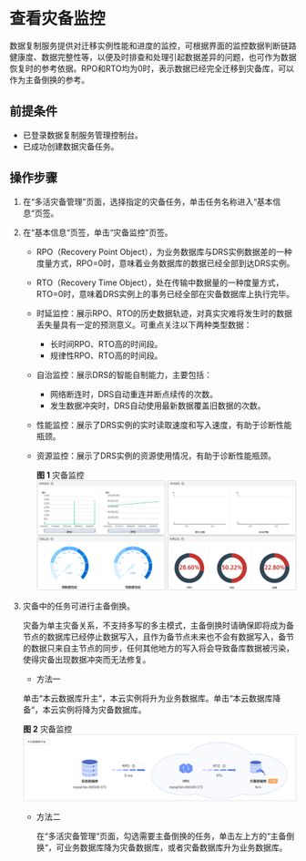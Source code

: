 # 查看灾备监控<a name="drs_03_0024"></a>

数据复制服务提供对迁移实例性能和进度的监控，可根据界面的监控数据判断链路健康度、数据完整性等，以便及时排查和处理引起数据差异的问题，也可作为数据恢复时的参考依据。RPO和RTO均为0时，表示数据已经完全迁移到灾备库，可以作为主备倒换的参考。

## 前提条件<a name="section293172211234"></a>

-   已登录数据复制服务管理控制台。
-   已成功创建数据灾备任务。

## 操作步骤<a name="section33416473318"></a>

1.  在“多活灾备管理”页面，选择指定的灾备任务，单击任务名称进入“基本信息“页签。
2.  在“基本信息“页签，单击“灾备监控”页签。
    -   RPO（Recovery Point Object），为业务数据库与DRS实例数据差的一种度量方式，RPO=0时，意味着业务数据库的数据已经全部到达DRS实例。
    -   RTO（Recovery Time Object），处在传输中数据量的一种度量方式，RTO=0时，意味着DRS实例上的事务已经全部在灾备数据库上执行完毕。
    -   时延监控：展示RPO、RTO的历史数据轨迹，对真实灾难将发生时的数据丢失量具有一定的预测意义。可重点关注以下两种类型数据：
        -   长时间RPO、RTO高的时间段。
        -   规律性RPO、RTO高的时间段。

    -   自治监控：展示DRS的智能自制能力，主要包括：
        -   网络断连时，DRS自动重连并断点续传的次数。
        -   发生数据冲突时，DRS自动使用最新数据覆盖旧数据的次数。

    -   性能监控：展示了DRS实例的实时读取速度和写入速度，有助于诊断性能瓶颈。
    -   资源监控：展示了DRS实例的资源使用情况，有助于诊断性能瓶颈。

        **图 1**  灾备监控<a name="fig4134145916517"></a>  
        ![](figures/灾备监控.png "灾备监控")



1.  灾备中的任务可进行主备倒换。

    灾备为单主灾备关系，不支持多写的多主模式，主备倒换时请确保即将成为备节点的数据库已经停止数据写入，且作为备节点未来也不会有数据写入，备节的数据只来自主节点的同步，任何其他地方的写入将会导致备库数据被污染，使得灾备出现数据冲突而无法修复。

    -   方法一

    单击“本云数据库升主“，本云实例将升为业务数据库。单击“本云数据库降备“，本云实例将降为灾备数据库。

    **图 2**  灾备监控<a name="fig868011451507"></a>  
    ![](figures/灾备监控-20.png "灾备监控-20")

    -   方法二

        在“多活灾备管理“页面，勾选需要主备倒换的任务，单击左上方的“主备倒换“，可业务数据库降为灾备数据库，或者灾备数据库升为业务数据库。



